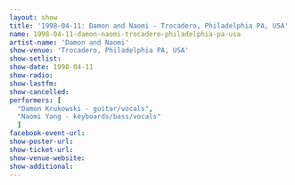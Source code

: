 ```yaml
---
layout: show
title: '1998-04-11: Damon and Naomi - Trocadero, Philadelphia PA, USA'
name: 1998-04-11-damon-naomi-trocadero-philadelphia-pa-usa
artist-name: 'Damon and Naomi'
show-venue: 'Trocadero, Philadelphia PA, USA'
show-setlist: 
show-date: 1998-04-11
show-radio: 
show-lastfm: 
show-cancelled: 
performers: [
  "Damon Krukowski - guitar/vocals",
  "Naomi Yang - keyboards/bass/vocals"
  ]
facebook-event-url: 
show-poster-url: 
show-ticket-url: 
show-venue-website: 
show-additional: 
---
```


